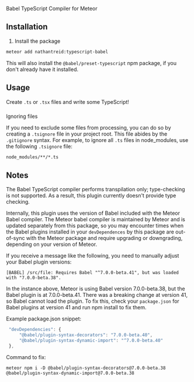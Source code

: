 Babel TypeScript Compiler for Meteor

## Installation

1. Install the package

```bash
meteor add nathantreid:typescript-babel
```

This will also install the `@babel/preset-typescript` npm package, if you don't already have it installed.

## Usage

Create `.ts` or `.tsx` files and write some TypeScript!

###
Ignoring files

If you need to exclude some files from processing, you can do so by creating a `.tsignore` file in your project root.
This file abides by the `.gitignore` syntax.
For example, to ignore all `.ts` files in node_modules, use the following `.tsignore` file:

```
node_modules/**/*.ts

```

## Notes

The Babel TypeScript compiler performs transpilation only; type-checking is not supported. As a result, this plugin
currently doesn't provide type checking.

Internally, this plugin uses the version of Babel included with the Meteor Babel compiler. The Meteor babel compiler
is maintained by Meteor and is updated separately from this package, so you may encounter times when the Babel plugins
installed in your `devDependences` by this package are out-of-sync with the Meteor package and require upgrading or
downgrading, depending on your version of Meteor.

If you receive a message like the following, you need to manually adjust your Babel plugin versions:
```
[BABEL] /src/file: Requires Babel "^7.0.0-beta.41", but was loaded with "7.0.0-beta.38".
```

In the instance above, Meteor is using Babel version 7.0.0-beta.38, but the Babel plugin is at 7.0.0-beta.41.
There was a breaking change at version 41, so Babel cannot load the plugin. To fix this, check your `package.json` for
Babel plugins at version 41 and run npm install to fix them.

Example package.json snippet:
``` js
 "devDependencies": {
     "@babel/plugin-syntax-decorators": "7.0.0-beta.40",
     "@babel/plugin-syntax-dynamic-import": "^7.0.0-beta.40"
 },
```

Command to fix:
```
meteor npm i -D @babel/plugin-syntax-decorators@7.0.0-beta.38 @babel/plugin-syntax-dynamic-import@7.0.0-beta.38
```

